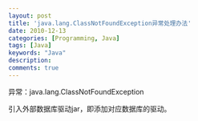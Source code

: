 ```yaml
---
layout: post
title: 'java.lang.ClassNotFoundException异常处理办法'
date: 2010-12-13
categories: [Programming, Java]
tags: [Java]
keywords: "Java"
description: 
comments: true
---
```


异常：java.lang.ClassNotFoundException

引入外部数据库驱动jar，即添加对应数据库的驱动。

